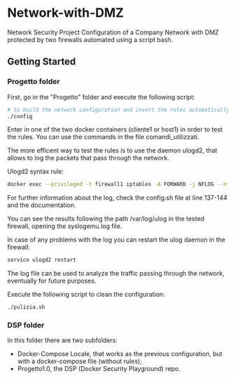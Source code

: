 # Network-with-DMZ
Network Security Project 
Configuration of a Company Network with DMZ protected by two firewalls automated using a script bash.

## Getting Started

### Progetto folder

First, go in the "Progetto" folder and execute the following script:

```bash
# to build the network configuration and insert the rules automatically in the firewalls tables
./config
```

Enter in one of the two docker containers (cliente1 or host1) in order to test the rules. You can use the commands in the file comandi_utilizzati.

The more efficent way to test the rules is to use the daemon ulogd2, that allows to log the packets that pass through the network.

Ulogd2 syntax rule:

```bash
docker exec --privileged -t firewall1 iptables -A FORWARD -j NFLOG --nflog-prefix="FORWARD Log rule-name: "
```

For further information about the log, check the config.sh file at line 137-144 and the documentation.

You can see the results following the path /var/log/ulog in the tested firewall, opening the syslogemu.log file. 

In case of any problems with the log you can restart the ulog daemon in the firewall:

```bash
service ulogd2 restart
```

The log file can be used to analyze the traffic passing through the network, eventually for future purposes.


Execute the following script to clean the configuration:
```bash
./pulizia.sh
```

### DSP folder

In this folder there are two subfolders:
- Docker-Compose Locale, that works as the previous configuration, but with a docker-compose file (without rules);
- Progetto1.0, the DSP (Docker Security Playground) repo.

